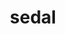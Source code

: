 ---
title: "sedal"
type: "projects/generic_projects/teams"

subtitle1: 
  title: "SEDAL members"
  class: "label red"

optionsubtitle1:
  - name: "Prof. Dr. Gustau Camps-Valls"
  - name: "Dr. José Enrique Adsuara"
  - name: "Dr. Álvaro Moreno"
  - name: "Daniel Svendsen"
  - name: "Emmanuel Johnson"
  - name: "Emiliano Díaz"
  - name: "Diego Bueso"
  - name: "Jordi Cortes"

subtitle2: 
  title: "University of Valencia collaborators"
  class: "label yellow"

optionsubtitle2:
  - name: "Dr. Jordi Muñoz Marí"
  - name: "Dr. Luis Gómez Chova"
  - name: "Dr. Julia Amorós"
  - name: "Dr. Valero Laparra"
  - name: "Dr. Ana Belen Ruescas"
  - name: "Dr. Adrián Pérez Suay"
  - name: "Dr. María Piles"
  - name: "Dr. Jochem Verrelst"
  - name: "Prof. José Moreno"
  - name: "Dr. Javier García-Haro"
  - name: "Dr. Manuel Campos"

subtitle3: 
  title: "External collaborators"
  class: "label lightblue"

optionsubtitle3:
  - name: "Dr. Luca Martino"
    url: "http://www.lucamartino.altervista.org/"
  - name: "Prof. Dr. Bernhard Schölkopf (MPI for Intelligent Systems, Tuebingen)"
    url: "http://www.kyb.mpg.de/%7Ebs"
  - name: "Dr. Jonas Peters (MPI for Intelligent Systems, Tuebingen)"
    url: "http://ei.is.tuebingen.mpg.de/person/jrpeters"
  - name: "Dr. Joris Mooij (University of Amsterdam, The Netherlands)"
    url: "https://staff.fnwi.uva.nl/j.m.mooij/"
  - name: "Dr. Miguel Lázaro-Gredilla (Vicarious.com, US)"
    url: "http://www.tsc.uc3m.es/~miguel/"
  - name: "Dr. Robert Jenssen (University of Tromsø, Norway)"
    url: "http://ansatte.uit.no/robert.jenssen/"
  - name: "Dr. Xavier Calbet (AEMET, Madrid, Spain)"
    url: "https://scholar.google.de/citations?user=1PEE6toAAAAJ&hl=en"
  - name: "Dr. Martin Jung (MPI for Biogeochemistry, Jena, Germany)"
    url: "https://www.bgc-jena.mpg.de/bgi/index.php/People/MartinJung"
  - name: "Dr. Luis Guanter (GFZ Potsdam, Germany)"
    url: "http://www.gfz-potsdam.de/en/section/remote-sensing/staff/profil/luis-guanter/"
---